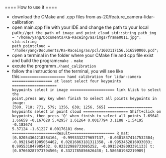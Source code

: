 ==== How to use it ====
  - download the CMake and .cpp files from as-20/feature_camera-lidar-calibration
  - open main.cpp file with your IDE and change the path to your local path:<code>//get the path of image and point cloud
std::string path_img = "/home/yang/Documents/Ka-Raceing/as/imgs/frame0011.jpg";
std::string path_pointcloud = "/home/yang/Documents/Ka-Raceing/as/pcl/1603117156.516590000.pcd";</code>
  - open a terminal in the folder where your CMake file and cpp file exist and build the program<code>cmake .</code> <code>make</code>
  - excute the programm<code>./hand_calibration</code>
  - follow the instructions of the terminal, you will see like this:<code>==================== hand calibration for lidar-camera ==================
at least select four keypoints
==================== keypoints select in image ====================
link klick to select the point,press any key when finish to select all points
keypoints in image:    [500, 718;
 771, 579;
 1356, 638;
 1256, 565]
==================== keypoints select in point cloud ====================
Shift+click on keypoints, then press 'Q' when finish to select all points
1.69641 1.66659 -0.167628
5.42957 1.61264 0.0017794
3.1188 -1.54195 -0.183674
5.37124 -1.61227 0.00176181
done.
====================Result====================
R_mat: [0.02054364218384164, -0.9993332279657137, -0.03018374147532304;
 -0.09216451905054462, 0.02816863181311358, -0.9953452816033033;
 0.995531847905432, 0.02322988733085252, -0.09152438003391133]
t: [0.07660287973794566;
 0.3321785856626438;
 1.586501982219909]
</code>



